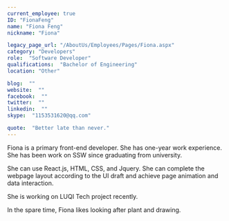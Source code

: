 ```yaml
---
current_employee: true
ID: "FionaFeng"
name: "Fiona Feng"
nickname: "Fiona"

legacy_page_url: "/AboutUs/Employees/Pages/Fiona.aspx"
category: "Developers"
role:  "Software Developer"
qualifications:  "Bachelor of Engineering"
location: "Other"

blog:  ""
website:  ""
facebook:  ""
twitter:  ""
linkedin:  ""
skype:  "1153531620@qq.com"

quote:  "Better late than never."
---
```


Fiona is a primary front-end developer. She has one-year work experience. She has been work on SSW since graduating from university.   

She can use React.js, HTML, CSS, and Jquery. She can complete the webpage layout according to the UI draft and achieve page animation and data interaction.  

She is working on LUQI Tech project recently.   

In the spare time, Fiona likes looking after plant and drawing.  